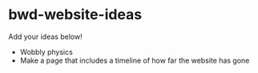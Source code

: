 # bwd-website-ideas
Add your ideas below!

* Wobbly physics
* Make a page that includes a timeline of how far the website has gone